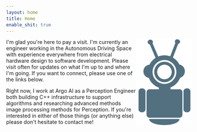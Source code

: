 ```yaml
---
layout: home
title: Home
enable_shit: true
---
```

<img align="right" src="robot-icon.png">
I'm glad you're here to pay a visit.  I'm currently an engineer working in the Autonomous Driving Space with experience everywhere from electrical hardware design to software development.  Please visit often for updates on what I'm up to and where I'm going.  If you want to connect, please use one of the links below.

Right now, I work at Argo AI as a Perception Engineer both building C++ infrastructure to support algorithms and researching advanced methods image processing methods for Perception.  If you're interested in either of those things (or anything else) please don't hesitate to contact me!
